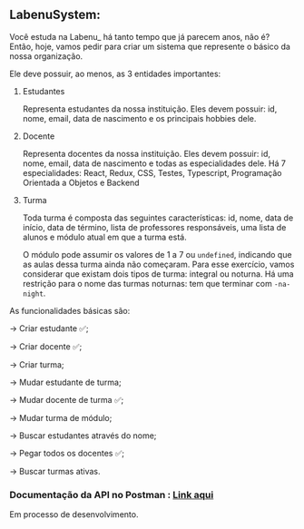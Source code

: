 ## LabenuSystem:

Você estuda na Labenu_ há tanto tempo que já parecem anos, não é? Então, hoje, vamos pedir para criar um sistema que represente o básico da nossa organização. 

Ele deve possuir, ao menos, as 3 entidades importantes:

1. Estudantes 

    Representa estudantes da nossa instituição. Eles devem possuir: id, nome, email, data de nascimento e os principais hobbies dele. 

2. Docente

    Representa docentes da nossa instituição. Eles devem possuir: id, nome, email, data de nascimento e todas as especialidades dele. Há 7 especialidades: React, Redux, CSS, Testes, Typescript, Programação Orientada a Objetos e Backend

3. Turma

    Toda turma é composta das seguintes características: id, nome, data de início, data de término, lista de professores responsáveis, uma lista de alunos e módulo atual em que a turma está.

    O módulo pode assumir os valores de 1 a 7 ou `undefined`, indicando que as aulas dessa turma ainda não começaram. Para esse exercício, vamos considerar que existam dois tipos de turma: integral ou noturna. Há uma restrição para o nome das turmas noturnas: tem que terminar com `-na-night`.

As funcionalidades básicas são:

→ Criar estudante :white_check_mark:;

→ Criar docente :white_check_mark:;

→ Criar turma;

→ Mudar estudante de turma;

→ Mudar docente de turma :white_check_mark:;

→ Mudar turma de módulo;

→ Buscar estudantes através do nome;

→ Pegar todos os docentes :white_check_mark:;

→ Buscar turmas ativas.


### Documentação da API no **Postman** : <a href="https://documenter.getpostman.com/view/21448142/VVQX3SU8">Link aqui</a> 

Em processo de desenvolvimento.
